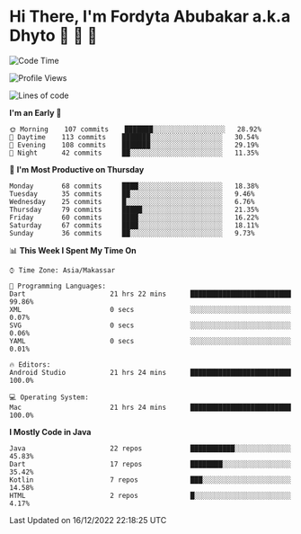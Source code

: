 # Hi There, I'm Fordyta Abubakar a.k.a Dhyto 👋 👋 👋 

<!--
**DhytoDev/dhytodev** is a ✨ _special_ ✨ repository because its `README.md` (this file) appears on your GitHub profile.

Here are some ideas to get you started:

- 🔭 I’m currently working on ...
- 🌱 I’m currently learning ...
- 👯 I’m looking to collaborate on ...
- 🤔 I’m looking for help with ...
- 💬 Ask me about ...
- 📫 How to reach me: ...
- 😄 Pronouns: ...
- ⚡ Fun fact: ...
-->

<!--START_SECTION:waka-->
![Code Time](http://img.shields.io/badge/Code%20Time-1%2C814%20hrs%2051%20mins-blue)

![Profile Views](http://img.shields.io/badge/Profile%20Views-1-blue)

![Lines of code](https://img.shields.io/badge/From%20Hello%20World%20I%27ve%20Written-135%20Thousand%20lines%20of%20code-blue)

**I'm an Early 🐤** 

```text
🌞 Morning    107 commits    ███████░░░░░░░░░░░░░░░░░░   28.92% 
🌆 Daytime    113 commits    ███████░░░░░░░░░░░░░░░░░░   30.54% 
🌃 Evening    108 commits    ███████░░░░░░░░░░░░░░░░░░   29.19% 
🌙 Night      42 commits     ██░░░░░░░░░░░░░░░░░░░░░░░   11.35%

```
📅 **I'm Most Productive on Thursday** 

```text
Monday       68 commits     ████░░░░░░░░░░░░░░░░░░░░░   18.38% 
Tuesday      35 commits     ██░░░░░░░░░░░░░░░░░░░░░░░   9.46% 
Wednesday    25 commits     █░░░░░░░░░░░░░░░░░░░░░░░░   6.76% 
Thursday     79 commits     █████░░░░░░░░░░░░░░░░░░░░   21.35% 
Friday       60 commits     ████░░░░░░░░░░░░░░░░░░░░░   16.22% 
Saturday     67 commits     ████░░░░░░░░░░░░░░░░░░░░░   18.11% 
Sunday       36 commits     ██░░░░░░░░░░░░░░░░░░░░░░░   9.73%

```


📊 **This Week I Spent My Time On** 

```text
⌚︎ Time Zone: Asia/Makassar

💬 Programming Languages: 
Dart                     21 hrs 22 mins      █████████████████████████   99.86% 
XML                      0 secs              ░░░░░░░░░░░░░░░░░░░░░░░░░   0.07% 
SVG                      0 secs              ░░░░░░░░░░░░░░░░░░░░░░░░░   0.06% 
YAML                     0 secs              ░░░░░░░░░░░░░░░░░░░░░░░░░   0.01%

🔥 Editors: 
Android Studio           21 hrs 24 mins      █████████████████████████   100.0%

💻 Operating System: 
Mac                      21 hrs 24 mins      █████████████████████████   100.0%

```

**I Mostly Code in Java** 

```text
Java                     22 repos            ███████████░░░░░░░░░░░░░░   45.83% 
Dart                     17 repos            ████████░░░░░░░░░░░░░░░░░   35.42% 
Kotlin                   7 repos             ███░░░░░░░░░░░░░░░░░░░░░░   14.58% 
HTML                     2 repos             █░░░░░░░░░░░░░░░░░░░░░░░░   4.17%

```



 Last Updated on 16/12/2022 22:18:25 UTC
<!--END_SECTION:waka-->
